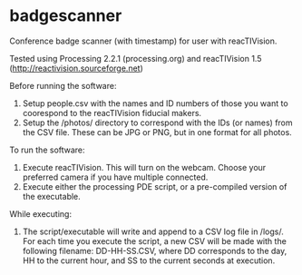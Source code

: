 # badgescanner
Conference badge scanner (with timestamp) for user with reacTIVision.

Tested using Processing 2.2.1 (processing.org) and reacTIVision 1.5 (http://reactivision.sourceforge.net)

Before running the software:
1. Setup people.csv with the names and ID numbers of those you want to coorespond to the reacTIVision fiducial makers.
2. Setup the /photos/ directory to correspond with the IDs (or names) from the CSV file. These can be JPG or PNG, but in one format for all photos.

To run the software:
1. Execute reacTIVision. This will turn on the webcam. Choose your preferred camera if you have multiple connected.
2. Execute either the processing PDE script, or a pre-compiled version of the executable.

While executing:
1. The script/executable will write and append to a CSV log file in /logs/. For each time you execute the script, a new CSV will be made with the following filename: DD-HH-SS.CSV, where DD corresponds to the day, HH to the current hour, and SS to the current seconds at execution.
